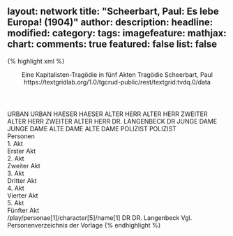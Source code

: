 layout: network
title: "Scheerbart, Paul: Es lebe Europa! (1904)"
author:
description:
headline:
modified:
category:
tags:
imagefeature:
mathjax:
chart:
comments: true
featured: false
list: false
---
{% highlight xml %}
<?xml-model href="https://raw.githubusercontent.com/DLiNa/project/master/rules/lina.rnc"?><?xml-model href="https://raw.githubusercontent.com/DLiNa/project/master/rules/lina.sch"?>
<play xmlns="http://lina.digital">
  <header>
    <title>Es lebe Europa!</title>
  	<subtitle>Eine Kapitalisten-Tragödie in fünf Akten</subtitle>
  	<genretitle>Tragödie</genretitle>
    <author>Scheerbart, Paul</author>
  	<date when="1904" type="print"/>
  	<source>https://textgridlab.org/1.0/tgcrud-public/rest/textgrid:tvdq.0/data</source>
  </header>
  <personae>
    <character>
      <name>URBAN</name>
      <alias xml:id="urban">
        <name>URBAN</name>
      </alias>
    </character>
    <character>
      <name>HAESER</name>
      <alias xml:id="haeser">
        <name>HAESER</name>
      </alias>
    </character>
    <character>
      <name>ALTER HERR</name>
      <alias xml:id="alter_herr">
        <name>ALTER HERR</name>
      </alias>
    </character>
    <character>
      <name>ZWEITER ALTER HERR</name>
      <alias xml:id="zweiter_alter_herr">
        <name>ZWEITER ALTER HERR</name>
      </alias>
    </character>
    <character>
      <name>DR. LANGENBECK</name>
      <alias xml:id="dr">
        <name>DR</name>
      </alias>
    </character>
    <character>
      <name>JUNGE DAME</name>
      <alias xml:id="junge_dame">
        <name>JUNGE DAME</name>
      </alias>
    </character>
    <character>
      <name>ALTE DAME</name>
      <alias xml:id="alte_dame">
        <name>ALTE DAME</name>
      </alias>
    </character>
    <character>
      <name>POLIZIST</name>
      <alias xml:id="polizist">
        <name>POLIZIST</name>
      </alias>
    </character>
  </personae>
  <text>
    <div>
      <head>Personen</head>
    </div>
    <div>
      <head>1. Akt</head>
      <div>
        <head>Erster Akt</head>
        <sp who="#urban">
          <amount n="6" unit="speech_acts"/>
          <amount n="235" unit="words"/>
          <amount n="1" unit="lines"/>
          <amount n="1350" unit="chars"/>
        </sp>
        <sp who="#haeser">
          <amount n="3" unit="speech_acts"/>
          <amount n="31" unit="words"/>
          <amount n="3" unit="lines"/>
          <amount n="167" unit="chars"/>
        </sp>
        <sp who="#alter_herr">
          <amount n="1" unit="speech_acts"/>
          <amount n="20" unit="words"/>
          <amount n="123" unit="chars"/>
        </sp>
        <sp who="#zweiter_alter_herr">
          <amount n="1" unit="speech_acts"/>
          <amount n="23" unit="words"/>
          <amount n="121" unit="chars"/>
        </sp>
        <sp who="#dr">
          <amount n="1" unit="speech_acts"/>
          <amount n="49" unit="words"/>
          <amount n="270" unit="chars"/>
        </sp>
        <sp who="#urban #dr #haeser #zweiter_alter_herr #alter_herr">
          <amount n="1" unit="speech_acts"/>
          <amount n="6" unit="words"/>
          <amount n="1" unit="lines"/>
          <amount n="31" unit="chars"/>
        </sp>
      </div>
    </div>
    <div>
      <head>2. Akt</head>
      <div>
        <head>Zweiter Akt</head>
        <sp who="#urban">
          <amount n="3" unit="speech_acts"/>
          <amount n="63" unit="words"/>
          <amount n="1" unit="lines"/>
          <amount n="373" unit="chars"/>
        </sp>
        <sp who="#dr">
          <amount n="4" unit="speech_acts"/>
          <amount n="102" unit="words"/>
          <amount n="1" unit="lines"/>
          <amount n="606" unit="chars"/>
        </sp>
        <sp who="#haeser">
          <amount n="1" unit="speech_acts"/>
          <amount n="34" unit="words"/>
          <amount n="191" unit="chars"/>
        </sp>
      </div>
    </div>
    <div>
      <head>3. Akt</head>
      <div>
        <head>Dritter Akt</head>
        <sp who="#urban">
          <amount n="6" unit="speech_acts"/>
          <amount n="104" unit="words"/>
          <amount n="3" unit="lines"/>
          <amount n="575" unit="chars"/>
        </sp>
        <sp who="#haeser">
          <amount n="3" unit="speech_acts"/>
          <amount n="32" unit="words"/>
          <amount n="2" unit="lines"/>
          <amount n="217" unit="chars"/>
        </sp>
        <sp who="#junge_dame">
          <amount n="1" unit="speech_acts"/>
          <amount n="18" unit="words"/>
          <amount n="1" unit="lines"/>
          <amount n="98" unit="chars"/>
        </sp>
        <sp who="#alter_herr">
          <amount n="2" unit="speech_acts"/>
          <amount n="19" unit="words"/>
          <amount n="2" unit="lines"/>
          <amount n="141" unit="chars"/>
        </sp>
        <sp who="#alte_dame">
          <amount n="1" unit="speech_acts"/>
          <amount n="15" unit="words"/>
          <amount n="1" unit="lines"/>
          <amount n="79" unit="chars"/>
        </sp>
      </div>
    </div>
    <div>
      <head>4. Akt</head>
      <div>
        <head>Vierter Akt</head>
        <sp who="#urban">
          <amount n="5" unit="speech_acts"/>
          <amount n="167" unit="words"/>
          <amount n="4" unit="lines"/>
          <amount n="972" unit="chars"/>
        </sp>
        <sp who="#haeser">
          <amount n="2" unit="speech_acts"/>
          <amount n="54" unit="words"/>
          <amount n="1" unit="lines"/>
          <amount n="310" unit="chars"/>
        </sp>
        <sp who="#dr">
          <amount n="2" unit="speech_acts"/>
          <amount n="64" unit="words"/>
          <amount n="360" unit="chars"/>
        </sp>
      </div>
    </div>
    <div>
      <head>5. Akt</head>
      <div>
        <head>Fünfter Akt</head>
        <sp who="#dr">
          <amount n="2" unit="speech_acts"/>
          <amount n="24" unit="words"/>
          <amount n="1" unit="lines"/>
          <amount n="158" unit="chars"/>
        </sp>
        <sp who="#haeser">
          <amount n="2" unit="speech_acts"/>
          <amount n="12" unit="words"/>
          <amount n="2" unit="lines"/>
          <amount n="75" unit="chars"/>
        </sp>
        <sp who="#urban">
          <amount n="4" unit="speech_acts"/>
          <amount n="116" unit="words"/>
          <amount n="2" unit="lines"/>
          <amount n="655" unit="chars"/>
        </sp>
        <sp who="#polizist">
          <amount n="1" unit="speech_acts"/>
          <amount n="16" unit="words"/>
          <amount n="1" unit="lines"/>
          <amount n="85" unit="chars"/>
        </sp>
      </div>
    </div>
  </text>
	<documentation>
		<change n="1" type="adjustSpeaker" who="dariokampkaspar">
			<path>/play/personae[1]/character[5]/name[1]</path>
			<orig>DR</orig>
			<corr>DR. Langenbeck</corr>
			<comment>Vgl. Personenverzeichnis der Vorlage</comment>
		</change>
	</documentation>
</play>
{% endhighlight %}